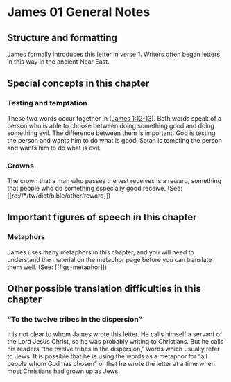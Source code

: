 # James 01 General Notes
## Structure and formatting

James formally introduces this letter in verse 1. Writers often began letters in this way in the ancient Near East.

## Special concepts in this chapter

### Testing and temptation

These two words occur together in ([James 1:12-13](./12.md)). Both words speak of a person who is able to choose between doing something good and doing something evil. The difference between them is important. God is testing the person and wants him to do what is good. Satan is tempting the person and wants him to do what is evil.

### Crowns

The crown that a man who passes the test receives is a reward, something that people who do something especially good receive. (See: [[rc://*/tw/dict/bible/other/reward]])

## Important figures of speech in this chapter

### Metaphors

James uses many metaphors in this chapter, and you will need to understand the material on the metaphor page before you can translate them well. (See: [[figs-metaphor]])

## Other possible translation difficulties in this chapter

### “To the twelve tribes in the dispersion”

It is not clear to whom James wrote this letter. He calls himself a servant of the Lord Jesus Christ, so he was probably writing to Christians. But he calls his readers “the twelve tribes in the dispersion,” words which usually refer to Jews. It is possible that he is using the words as a metaphor for “all people whom God has chosen” or that he wrote the letter at a time when most Christians had grown up as Jews.